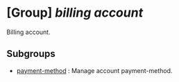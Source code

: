 # [Group] _billing account_

Billing account.

## Subgroups

- [payment-method](/Commands/billing/account/payment-method/readme.md)
: Manage account payment-method.
